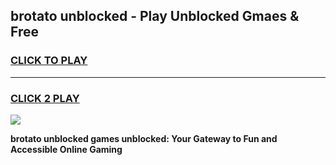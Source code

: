
## brotato unblocked - Play Unblocked Gmaes & Free
<h3>
<a href="https://news.freeplayer.one?title=brotato_unblocked&ref=16F">CLICK TO PLAY</a></h3>
<hr>

<h3>
<a href="https://news.freeplayer.one?title=brotato_unblocked&ref=16F">CLICK 2 PLAY</a>
  
</h3>

<a href="https://news.freeplayer.one?title=brotato_unblocked&ref=16F/"><img src="https://clearcache.store/games.png"></a>


**brotato unblocked games unblocked: Your Gateway to Fun and Accessible Online Gaming**
